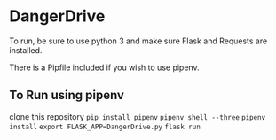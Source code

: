 # DangerDrive

To run, be sure to use python 3 and make sure Flask and Requests are installed.

There is a Pipfile included if you wish to use pipenv.

## To Run using pipenv
clone this repository
```pip install pipenv```
```pipenv shell --three```
```pipenv install```
```export FLASK_APP=DangerDrive.py```
```flask run```